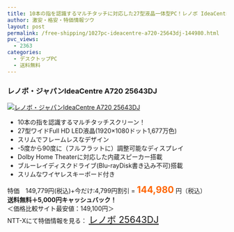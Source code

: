 ```yaml
---
title: 10本の指を認識するマルチタッチに対応した27型液晶一体型PC！レノボ IdeaCentre A720 25643DJ 特価144,980円！送料無料！5千円キャッシュバック！
author: 激安・格安・特価情報ツウ
layout: post
permalink: /free-shipping/1027pc-ideacentre-a720-25643dj-144980.html
pvc_views:
  - 2363
categories:
  - デスクトップPC
  - 送料無料
---
```

### レノボ・ジャパンIdeaCentre A720 25643DJ

<div class="img-bg2 img_L">
  <a href="http://px.a8.net/svt/ejp?a8mat=ZYP6S+8IMA3E+S1Q+BWGDT&a8ejpredirect=http://nttxstore.jp/_II_LN14016115" target="_blank" title="レノボ・ジャパンIdeaCentre A720 25643DJ"><img src="http://i2.wp.com/image.nttxstore.jp/l2_images/L/LN/LN14016115.jpg?resize=120%2C120" border="0" alt="レノボ・ジャパンIdeaCentre A720 25643DJ" style="border: 0pt none;" data-recalc-dims="1" /></a>
</div>

<!--more-->

  * 10本の指を認識するマルチタッチスクリーン！
  * 27型ワイドFull HD LED液晶(1920&#215;1080ドット1,677万色)
  * スリムでフレームレスなデザイン
  * -5度から90度に（フルフラットに）調整可能なディスプレイ
  * Dolby Home Theaterに対応した内蔵スピーカー搭載
  * ブルーレイディスクドライブ(Blu-rayDisk書き込み不可)搭載
  * スリムなワイヤレスキーボード付き

特価　149,779円(税込)+今だけ:4,799円割引 = <span style="color: #ff6600; font-size: 150%;"><strong>144,980</strong></span> 円（税込）  
**送料無料＋5,000円キャッシュバック！**  
＜価格比較サイト最安値：149,100円＞  
NTT-Xにて特価情報を見る： <span style="font-size: 150%;"><a href="http://px.a8.net/svt/ejp?a8mat=ZYP6S+8IMA3E+S1Q+BWGDT&a8ejpredirect=http://nttxstore.jp/_II_LN14016115" target="_blank">レノボ 25643DJ</a></span>